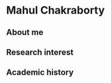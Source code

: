 <h1>Mahul Chakraborty</h1>
<h2> About me </h2>
<h2>Research interest</h2>
<h2>Academic history</h2>
 
